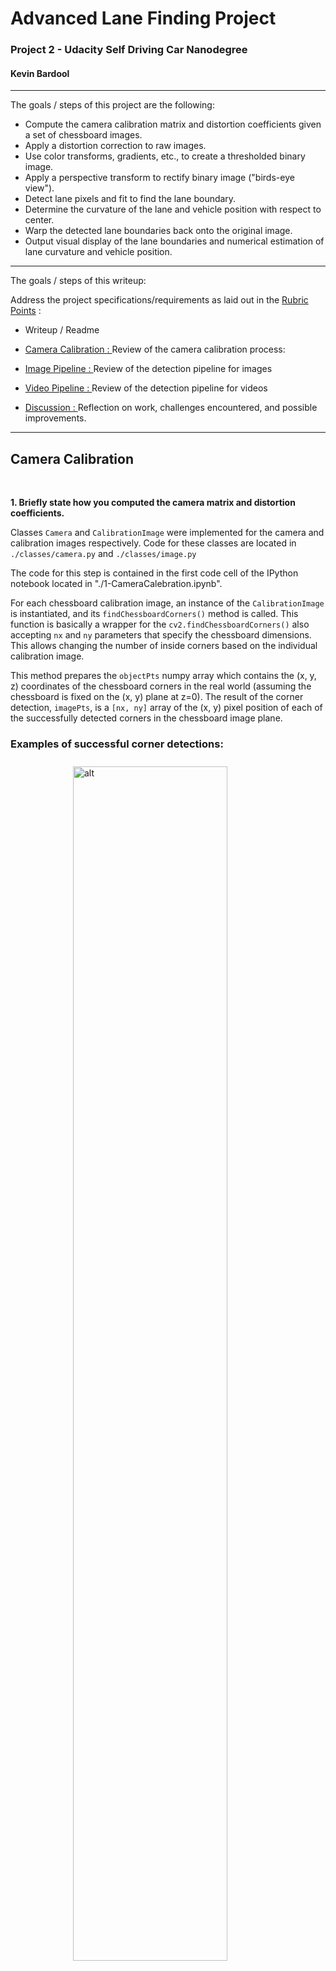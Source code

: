  
 
<!-- markdownlint-disable MD033 -->
<!-- <head> -->
<link rel="stylesheet"  href="markdown_styles.css">
<!-- </head> -->
<!-- @import "css/markdown-styles.css" -->
<!-- @import "/css/main.css" -->
<!-- (setq markdown-xhtml-header-content) -->


# Advanced Lane Finding Project
### Project 2 - Udacity Self Driving Car Nanodegree 
#### Kevin Bardool

---

The goals / steps of this project are the following:

* Compute the camera calibration matrix and distortion coefficients given a set of chessboard images.
* Apply a distortion correction to raw images.
* Use color transforms, gradients, etc., to create a thresholded binary image.
* Apply a perspective transform to rectify binary image ("birds-eye view").
* Detect lane pixels and fit to find the lane boundary.
* Determine the curvature of the lane and vehicle position with respect to center.
* Warp the detected lane boundaries back onto the original image.
* Output visual display of the lane boundaries and numerical estimation of lane curvature and vehicle position.

---
The goals / steps of this writeup: 

 Address the project specifications/requirements as laid out in the [Rubric Points](https://review.udacity.com/#!/rubrics/571/view) :
* Writeup / Readme 
* [Camera Calibration : ](#Camera-Calibration) Review of the camera calibration process:  
* [Image Pipeline : ](lane-detection-pipeline-(single-images)) Review of the detection pipeline for images 

* [Video Pipeline : ](#lane-detection-pipeline-(video))Review of the detection pipeline for videos 
* [Discussion : ](#Discussion) Reflection on work, challenges encountered, and  possible improvements. 
---

[//]: # (Image References)

<!-- [image1]: ./examples/undistort_output.png "Undistorted"
[image2]: ./test_images/test1.jpg "Road Transformed"
[image3]: ./examples/binary_combo_example.jpg "Binary Example"
[image4]: ./examples/warped_straight_lines.jpg "Warp Example"
[image5]: ./examples/color_fit_lines.jpg "Fit Visual"
[image6]: ./examples/example_output.jpg "Output"
[video1]: ./project_video.mp4 "Video"
[image01]: ./camera_cal/calibration1.jpg "calibration1 image"
[image02]: ./camera_cal/calibration4.jpg "calibration4"
[image03]: ./camera_cal/calibration5.jpg "calibration5"
[image04]: ./writeup_images/detectcorners2.png "detectcorner2"
[image05]: ./writeup_images/detectcorners3.png "detectcorner3"
[image06]: ./writeup_images/undistorted2.png "undistorted2"
[image07]: ./writeup_images/undistorted3.png "undistorted3" -->



 
## Camera Calibration
<br>

**1. Briefly state how you computed the camera matrix and distortion coefficients.**

Classes `Camera` and `CalibrationImage` were implemented for the camera and calibration images respectively. Code for these classes are located in `./classes/camera.py` and `./classes/image.py`
 
The code for this step is contained in the first code cell of the IPython notebook located in "./1-CameraCalebration.ipynb".  

For each chessboard calibration image, an instance of the `CalibrationImage` is instantiated, and its `findChessboardCorners()` method is called. This function is basically a wrapper for the `cv2.findChessboardCorners()`  also accepting `nx` and `ny` parameters that specify the chessboard dimensions. This allows changing the number of inside corners based on the individual calibration image.

This method prepares the  `objectPts` numpy array which contains the (x, y, z) coordinates of the chessboard corners in the real world (assuming the chessboard is fixed on the (x, y) plane at z=0).  The result of the corner detection, `imagePts`, is a `[nx, ny]` array of the (x, y) pixel position of each of the successfully detected corners in the chessboard image plane.

### Examples of successful corner detections:
 
<img title="image02 corner detection" alt="alt" src="./writeup_images/detectcorners2.png" style="vertical-align:middle;margin:10px 100px;width: 70%"  />

<img title="image03 corner detection" alt="alt" src="./writeup_images/detectcorners3.png"  
style="vertical-align:middle;margin:10px 100px;width: 70%"  />

### Corner detection failures
<br>
When running the detection process for all calibration images using parameters `(nx,ny) = (9,6)` we observe that the corner detection fails for `calibration1.jpg`, `calibration4.jpg`, and `calibration5.jpg`.

The openCV documentation states:
>The function requires white space (like a square-thick border, the wider the better) around the board to make the detection more robust in various environments. Otherwise, if there is no border and the background is dark, the outer black squares cannot be segmented properly and so the square grouping and ordering algorithm fails.

The three failed images are all missing a sufficient white border on two or more sides of the chessboard:

<p align="center">
<img title="calibration image01" alt="alt" src="./camera_cal/calibration1.jpg "  width="320" />
<img title="calibration image04" alt="alt" src="./camera_cal/calibration4.jpg "  width="320" />
<img title="calibration image05" alt="alt" src="./camera_cal/calibration5.jpg "  width="320" />
</p>


It is possible to successfully run corner detection on these images when the `(nx,ny)` parameters are adjusted. For the purposes of this project however I have only included images that 

Image objects that successfully pass the corner detection process are saved in a list that is passed to the `camera.calibrate()` method. This method passes real world points `image.objPoints` and the equivalent image coordinates `image.imgPoints`  to compute the camera's calibration matrix and distortion coefficients as well as the rotation/translation vectors for each image).
 
Once the camera calibration matrix has been calculated, it is possible to undistort images - two examples of undistorted images are shown below:

<img title="undistorted image02" alt="alt" src="./writeup_images/undistorted2.png"  style=" margin:10px 50px; width: 100%" />
 
<img title="undistorted image02" alt="alt" src="./writeup_images/undistorted3.png"  style=" margin:10px 50px; width: 100%" />
<p align="center">Example of distortion-correction. Left: Original Image &nbsp  Right: Undistorted Image </p>

<br>
<br> 

## Lane Detection Pipeline (single images)
<br>

### 1. Provide an example of a distortion-corrected image.


<figure>
<img title="undistorted test4" alt="alt" src="./writeup_images/img_undist_test4.png"  style=" margin:10px 50px; width: 100%" />
<img title="undistorted test6" alt="alt" src="./writeup_images/img_undist_test6.png"  style=" margin:10px 50px; width: 100%" />
<p align="center">Example of distortion-correction. &nbsp &nbsp Left: Original Image &nbsp &nbsp  Right: Undistorted Image</p>
</figure>
<br>
<br>

### 2. Describe how (and identify where in your code) you used color transforms, gradients or other methods to create a thresholded binary image.  Provide an example of a binary image result.  

A number of thresholding methods were implemented and experimented with in order to select a robust thresholded binary image that will work for most lighting combinations. 

*   X and Y Gradient 
*   Gradient Magnitude and Threshold
*   RGB Channel Thresholds (Channel AND and OR) 
*   Hue Thresholding (on image HLS format)
*   Level Thresholding (on image HLS format)
*   Saturation Thresholding (on image HLS format)

The code for these various thresholding methods can be found in <code class=redcode>./common/sobel.py</code>. I experimented with a number of other methods such as erosion, dilation, opening and closing however did not find them to improve the thresholding process significantly. 

<figure>
<img title="undistorted test1" alt="alt" src="./writeup_images/img_thresholding_test4_a.png"  style=" margin:10px 40px; width: 100%" />
<p align="center">Example of various thresholding operations</p>
<figure>
<br>

To create the final thresholded image, we experimented creating a **compound** binary threshold image by combining various individual threshold operations. Eventually a combination of X Gradient, Gradient magnitude and direction, Saturation, and RGB levels was selected with the following threshold limits:

|  Point Location  |   Thresholding Limits (Min/Max)|
|:----------------:|:------------------------------:|
|  X Gradient      |  (30, 110)  |
|  Gradient Magnitude |  (65, 255)  |
|  Gradient Direction |  (40, 65)   (slope in degrees)  |
|  Saturation      |  (200,255)  |
|  RGB Levels      |  (210, 255) |

<br>
Images below demonstrate various combinations of compound binary thresholding operations.
<br>

<img title="undistorted test1" alt="alt" src="./writeup_images/img_thresholding_test4_b.png"  style=" margin:10px 40px; width: 100%" />
<p align="center">Example of compound binary thresholds </p>
<br>
<img title="undistorted test1" alt="alt" src="./writeup_images/img_thresholding_test5_a.png"  style=" margin:10px 40px; width: 100%" />
<p align="center">Binary thresholding using compound thresholds on RGB, saturation and gradient magnitude</p>
<br>


### 3. Describe how (and identify where in your code) you performed a perspective transform and provide an example of a transformed image.

Perspective transformation is done in <code class=redcode>perspectiveTransform()</code> located in `./common/sobel.py` lines 18 to 28.  `perspectiveTransform()` takes receives source (`source`) and destination (`dest`) points, and the image to transform. It first calls `cv2.getPerspectiveTransform()` to obtain the transformation matrix `M`. Next, it calls `cv2.warpPerspective()` to apply the perspective transformation on the input image using the calculated transformation matrix.   


The exact coordinates of source and destination points used for the transformation were selected through a review of a number of test images, aiming to convert the converging lane lines to parallel lines post transformation. 

We ended up using the following source and destination points:

|  Point Location  |   Source    | Destination  | 
|:----------------:|:-----------:|:------------:| 
|  Top Left        |  570, 465   |  300, 0      | 
|  Top Right       |  714, 465   | 1000, 0      |
|  Bottom Right    | 1090, 700   | 960, 719     |
|  Bottom Left     |  220, 700   | 960, 719     |

The perspective transform was tested` by drawing the `src` and `dst` points onto a test image and its warped counterpart to verify that the lines appear parallel in the warped image.

<img title="undistorted test1" alt="alt" src="./writeup_images/img_roi_sline1.png"  style=" margin:10px 40px; width: 100%" />
<img title="undistorted test1" alt="alt" src="./writeup_images/img_roi_test4.png"  style=" margin:10px 40px; width: 100%" />
<p align="center">Example of perspective transformation</p>
<br>

### 4. Describe how (and identify where in your code) you identified lane-line pixels and fit their positions with a polynomial?

<code class=redcode>sliding _window_detection_v1()</code> is the routine responsible for lane-pixel identification. This code is located `common/utils.py`, lines 1155-1325.  This routine first generates a histogram of active pixels in the lower 1/3rd of the thresholded image, detects the peak positions (counting the pixels per x position) and finds the x location corresponding to the peak positions located on the left and right of the x-axis midline.

<img title="undistorted test1" alt="alt" src="./writeup_images/img_thresholding_test3_a.png"  style=" margin:10px 40px; width: 100%" /> 
<img title="undistorted test1" alt="alt" src="./writeup_images/img_thresholding_test3_b.png"  style=" margin:1px 40px; width: 100%" />
<p align="center">Detecting activated pixels using histogram on the lower portion of the image.
<br>
<br>

The \(X_{left}\) and \(X_{right}\) positions are used as starting points in the sliding window algorithm we use to search for left and right lane pixels. The first windows are centered at \(X_{left}\) and \(X_{right}\), respectively. For each window, the non-zero pixels located within the window region are selected and counted.

```python
# Identify the nonzero pixels in x and y within each window.nonzerox and nonzeroy are the x,y # 
# coordiantes of all non-zero pixels in the binary thresholded image. 
left_x_inds = np.where((win_xleft_low <=  nonzerox) & (nonzerox < win_xleft_high))
left_y_inds = np.where((win_y_low     <=  nonzeroy) & (nonzeroy < win_y_high))
good_left_inds = np.intersect1d(left_x_inds,left_y_inds,assume_unique=False)

right_x_inds = np.where((win_xright_low <= nonzerox) & (nonzerox < win_xright_high))
right_y_inds = np.where((win_y_low     <=  nonzeroy) & (nonzeroy < win_y_high))
good_right_inds = np.intersect1d(right_x_inds,right_y_inds,assume_unique=False)
###------------------------------------------------------------------------------------
``` 

If the number of detected pixels within a window region is less than the `minpix` parameter, it is assumed that pixel detection for that window has failed. In this case the center position of the current window is reused for the next window iteration. Otherwise, detected pixels are appended to a list for further processing.

 An example of the sliding window process and detected lane pixels on the binary thresholded image is displayed below:


<img title="undistorted test1" alt="alt" src="./writeup_images/img_thresholding_test3_d1.png"  
style=" margin:1px 40px; width: 100%" />
<p align="center">Example of lane pixel detection using the sliding window algorithm</p>
<br>
 
The X and Y coordinates of the selected pixels (red and blue pixels in image above) are the passed on to the line fitting process, <code class=redcode>fit_polynomial_v1</code> ( `common/utils.py`, lines 347-361). This routine calls `np.polyfit` to fit a second degree polynomial over the detected pixels. 

<img title="undistorted test1" alt="alt" src="./writeup_images/img_thresholding_test3_c.png"  
style=" margin:1px 40px; width: 100%" />
<p align="center">Example of lane pixel detection and fitted polynomials</p>
<br>

### 5. Describe how (and identify where in your code) you calculated the radius of curvature of the lane and the position of the vehicle with respect to center.

For lane detection on images, radius of curvature calculation is performed in  <code class=redcode>calculate_radius()</code> ( `common/utils.py`, lines 720-728):

```
def calculate_radius(y_eval, fit_coeffs, units, MX_denom = 700, MY_denom = 720, debug = False):
    MY = 30/MY_denom # meters per pixel in y dimension
    MX= 3.7/MX_denom # meters per pixel in x dimension
    A,B,_ = fit_coeffs   
    if units == 'm':
        A = (A * MX)/ (MY**2)
        B = (B * MX/MY)
    
    return  ((1 + ((2*A*(y_eval*MY))+B)**2)** 1.5)/np.absolute(2*A) 
```

The curvature message displayed on the image is build in  <code class=redcode>curvatureMsg_V1()</code> ( `common/utils.py`, lines 730-745)

The off-center calculation and message generation is done in  <code class=redcode>offCenterMsg_V1()</code> ( `common/utils.py`, lines 763-797)


### 6. Provide an example image of your result plotted back down onto the road such that the lane area is identified clearly.

The code to plot / overlay the detected lanes back onto the image is implemented in <code class=redcode>displayDetectedRegion_v1()</code> ( `common/utils.py`, lines 657-707). The necessary overlay is constructed and added to the input image using `cv2.addWeighted()` function.  

<br>
<p align="center">
<img title="test image 1" alt="alt" src="./output_images/test1_output_mode1_09_01_2020.jpg "  height="240"/>
<img title="test image 2" alt="alt" src="./output_images/test2_output_mode1_09_01_2020.jpg "  height="240"/>
<br>
Results of lane detection over images test1 - test3
<br>
<br>
<img title="test image 3" alt="alt" src="./output_images/test3_output_mode1_09_01_2020.jpg "  height="240"/>
<img title="test image 4" alt="alt" src="./output_images/test4_output_mode1_09_01_2020.jpg" height="240"/>
<br>
Results of lane detection over images test5 - test6
<br><br>
<img title="test image 5" alt="alt" src="./output_images/test5_output_mode1_09_01_2020.jpg" height="240"/>
<img title="test image 6" alt="alt" src="./output_images/test6_output_mode1_09_01_2020.jpg"  height="240"/>
<br>
Results of lane detection over images test5 - test6
<br>
<br>
</p>
</div>

## Lane Detection Pipeline (video)

For the video stream lane detection, I started from the code base for image lane detection. A significant number of modifications and enhancements were made to the software. A detailed explanation of all enhancements would be beyond the brevity requirements of this report, so I will only discuss the most important points:


### New Class Definitions:
- `VideoPipeline`: Pipeline class for video input. 
- `Line` class instantiated for left/right lane detection. Manage fitted polynomial attributes and methods during the video frame lanes detection process.
- `VideoFile` used to manage input/output video files. Instantiated twice per pipeline execution, for input and output files, respectively.

- Many of the functions written for the image lane detection were reimplemented to support the new classes.

- A series of "debug helpers" were written to tracking, verification, and troubleshooting purposes. 

- A series of visualization helpers were written to research the video frame characteristics for dynamic frame thresholding. For example the Hue, Level, and Saturation rates of individual video frames (more below). 

### Dynamic Frame Thresholding

 For binary thresholding of individual video frames, a dynamic thresholding approach was taken. Instead of a static thresholding method, the thresholding method used in each frame is determined based on the mean RGB and  average values of each frame extracted from the RGB and HLS images.

Here are the frame conditions, selection criteria, and the corresponding thresholding method for the project video. It is important to note that the original frame condition process was quite simple and consisted three conditions: `dark`, `low-saturation` and `normal`. As I worked on the more challenging videos encompassing a larger variety of lighting conditions, the selection process was expanded. 

As a frame is categorized, its corresponding thresholding method is applied and used for subsequent pipeline steps.  

|  Frame Condition   |  Mean RGB       | Saturation   | Binary Thresholding Method |
|:-------------------|:----------------:|:------------:|:-------------------:| 
|  X-High Saturation |    ---          | Sat >  120   |  magnitude / x gradient |  
|  High Saturation   |    ---          | Sat >  65    |  magnitude / x gradient |  
|  Low  Saturation   |    ---          | Sat <  20    |  hue / x gradient |  
|||||
|  X-High Mean RGB   |    RGB  > 180   |   ---        |  magnitude / x gradient |  
|  High / Med        | 100< RGB < 180  | 20< Sat < 65 |  RGB / Level / Saturation | 
|  Low               | 35 < RGB < 100  | 20< Sat < 65 |  magnitude / xy gradient | 
|  X-Low             | RGB  < 35       | 20< Sat < 65 |  magnitude / xy gradient |  


A wide variety of video frame color space statistics were investigated in order to select the proper thresholds and the corresponding binary thresholding method. Here is a sample plot from one of these experiments that plots the Hue, Level, Saturation, and Mean RGB of each frame of video clip.


<p align="center">
<img title="image analysis plot" alt="alt" src="./writeup_images/thresholding_image_analysis_1_undist.png"  width="500"/>
<img title="image analysis plot" alt="alt" src="./writeup_images/thresholding_image_analysis_1_warped.png"  width="500"/>
<br>
Video analysis plots. Top: Undistorted frames  - Bottom: Frames after perspective transformation
<br>
<br>
</p>


### Assessment of detected lane pixels
`assess_lane_detections()` (lines 412-532 of `classes/videopipeline.py`) assesses the detected non-zero pixels detected in the binary thresholded image. It examines counts and ratios of the overall image as well as individual status for pixels detected for each lane.

#### Lane-level assessments:
- absolute count of non-zero pixels detected for each lane
- ratio of detected non-zero pixels to total pixels in lane search region

#### Frame-level checks:
- ratio of non-zero pixels to total pixels in image 
- ratio of detected non-zero pixels to total non-zero pixels in image 
- ratio of detected non-zero pixels to total non-zero pixels in search regions 
- number of non-zero pixels detected in lane search region to total number of 

These allow us to determine whether the detected pixel are reliable enough to use the fitted polynomals for lane detection. For example, if the image is over saturated, the ratio of non-zero pixels to total pixels and lane non-zero pixels to lane search pixels will be extremely high, and as a result the fitted polynomials cannot be relied upon.

<p align="center">
<img title="image analysis plot" alt="alt" src="./writeup_images/pixel_ratio_analysis_2.png"  width="512" />
<br>
Pixel ratio analysis of video frames
<br><br>
</p>


### Assessment of Fitted Polynomials
`assess_fitted_polynomials()` (lines 536-532 of classes/videopipeline.py) takes results of the detected pixels assessment (above) and other information related to the frame being processed, and makes a final determination whether to accept or reject the fitted polynomials. 

Based on the quality of the detected pixels in the image and fitted polynomials, the color of the inter-lane overlay is set to green, yellow, or red. 

- Green: frame produced acceptable detection pixels  and both lane polynomials were accepted. 
- Yellow: detection has low quality ( one or more polynomials were rejected or the frame detection has poor quality) 
- Red : We have encountered low quality lane detection for more than 25 frames. 
- no-display: no reliable lane detection could be ascertained. 

Examples of these overlays can be seen in the hard challenge video output.

### Dynamic adjustment of perspective transformation points
Another part that was added during the work on the harder challenge video was the dynamic change of perspective transformation points. As we encounter curves in the road, the points selected for the perspective transformation drift away from the lanes we aim to detect, and we end up detecting other artifacts. To address this I implemented dynamic realignment of the perspective transformation points. This code for this is in `adjust_RoI_window` (lines 800-900 in ./classes/videopipeline.py).  

After each reliable lane detection we taken the top and bottom points on each lane and calculate the difference between them and the perspective transformation points. If the horizontal difference (along x axis) is larger than a preset threshold (`OFF_CENTER_ROI_THRESHOLD`) we adjust the source transformation points. This will be applied on the next and subsequent frames. Since we adjust the perspective transformation, we also set a flag to apply the sliding window detection algorithm on the next video frame. 

 <br>
 <br>
 <br>

 ### 1. Provide a link to your final video output.  Your pipeline should perform reasonably well on the entire project video (wobbly lines are ok but no catastrophic failures that would cause the car to drive off the road!).

- [Project Video](./output_video/project_video_output_20200901_2223.mp4)


- [Challenge Video](./output_video/challenge_video_output_20200917_1516.mp4)

---

## Discussion

### 1. Briefly discuss any problems / issues you faced in your implementation of this project.  Where will your pipeline likely fail?  What could you do to make it more robust?

Here I'll talk about the approach I took, what techniques I used, what worked and why, where the pipeline might fail and how I might improve it if I were going to pursue this project further.  
